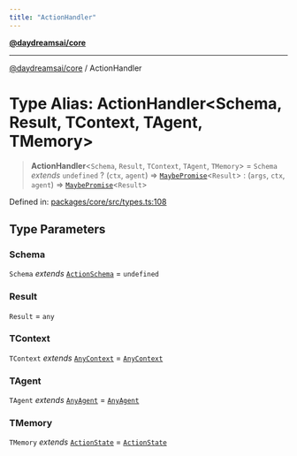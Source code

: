 ```yaml
---
title: "ActionHandler"
---
```


[**@daydreamsai/core**](./api-reference.md)

***

[@daydreamsai/core](./api-reference.md) / ActionHandler

# Type Alias: ActionHandler\<Schema, Result, TContext, TAgent, TMemory\>

> **ActionHandler**\<`Schema`, `Result`, `TContext`, `TAgent`, `TMemory`\> = `Schema` *extends* `undefined` ? (`ctx`, `agent`) => [`MaybePromise`](./MaybePromise.md)\<`Result`\> : (`args`, `ctx`, `agent`) => [`MaybePromise`](./MaybePromise.md)\<`Result`\>

Defined in: [packages/core/src/types.ts:108](https://github.com/dojoengine/daydreams/blob/612e9304717c546d301f9cac8c204de734cac957/packages/core/src/types.ts#L108)

## Type Parameters

### Schema

`Schema` *extends* [`ActionSchema`](./ActionSchema.md) = `undefined`

### Result

`Result` = `any`

### TContext

`TContext` *extends* [`AnyContext`](./AnyContext.md) = [`AnyContext`](./AnyContext.md)

### TAgent

`TAgent` *extends* [`AnyAgent`](./AnyAgent.md) = [`AnyAgent`](./AnyAgent.md)

### TMemory

`TMemory` *extends* [`ActionState`](./ActionState.md) = [`ActionState`](./ActionState.md)
